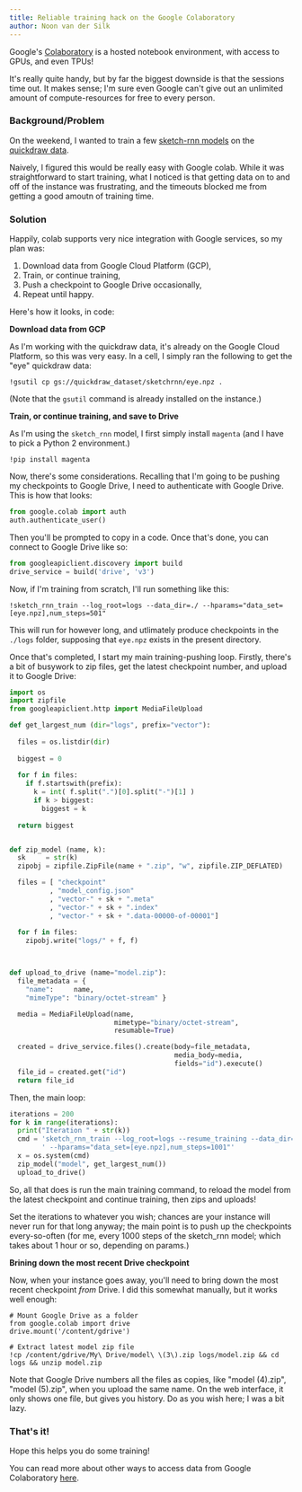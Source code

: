 ```yaml
---
title: Reliable training hack on the Google Colaboratory
author: Noon van der Silk
---
```


Google's
[Colaboratory](https://colab.research.google.com/notebooks/welcome.ipynb#recent=true)
is a hosted notebook environment, with access to GPUs, and even TPUs!

It's really quite handy, but by far the biggest downside is that the sessions
time out. It makes sense; I'm sure even Google can't give out an unlimited
amount of compute-resources for free to every person.

### Background/Problem

On the weekend, I wanted to train a few [sketch-rnn
models](https://github.com/tensorflow/magenta/tree/master/magenta/models/sketch_rnn)
on the [quickdraw data](https://quickdraw.withgoogle.com/data).

Naively, I figured this would be really easy with Google colab. While it was
straightforward to start training, what I noticed is that getting data on to
and off of the instance was frustrating, and the timeouts blocked me from
getting a good amoutn of training time.

### Solution

Happily, colab supports very nice integration with Google services, so my plan
was:

1. Download data from Google Cloud Platform (GCP),
2. Train, or continue training,
3. Push a checkpoint to Google Drive occasionally,
4. Repeat until happy.

Here's how it looks, in code:

**Download data from GCP**

As I'm working with the quickdraw data, it's already on the Google Cloud
Platform, so this was very easy. In a cell, I simply ran the following to get
the "eye" quickdraw data:

```
!gsutil cp gs://quickdraw_dataset/sketchrnn/eye.npz .
```

(Note that the `gsutil` command is already installed on the instance.)

**Train, or continue training, and save to Drive**

As I'm using the `sketch_rnn` model, I first simply install `magenta` (and I
have to pick a Python 2 environment.)

```
!pip install magenta
```

Now, there's some considerations. Recalling that I'm going to be pushing my
checkpoints to Google Drive, I need to authenticate with Google Drive. This
is how that looks:

``` python
from google.colab import auth
auth.authenticate_user()
```

Then you'll be prompted to copy in a code. Once that's done, you can connect
to Google Drive like so:

``` python
from googleapiclient.discovery import build
drive_service = build('drive', 'v3')
```

Now, if I'm training from scratch, I'll run something like this:

```
!sketch_rnn_train --log_root=logs --data_dir=./ --hparams="data_set=[eye.npz],num_steps=501"
```

This will run for however long, and utlimately produce checkpoints in the
`./logs` folder, supposing that `eye.npz` exists in the present directory.

Once that's completed, I start my main training-pushing loop. Firstly, there's
a bit of busywork to zip files, get the latest checkpoint number, and upload
it to Google Drive:

``` python
import os
import zipfile
from googleapiclient.http import MediaFileUpload

def get_largest_num (dir="logs", prefix="vector"):
  
  files = os.listdir(dir)
  
  biggest = 0
  
  for f in files:
    if f.startswith(prefix):
      k = int( f.split(".")[0].split("-")[1] ) 
      if k > biggest:
        biggest = k
  
  return biggest


def zip_model (name, k):
  sk     = str(k)
  zipobj = zipfile.ZipFile(name + ".zip", "w", zipfile.ZIP_DEFLATED)

  files = [ "checkpoint"
          , "model_config.json"
          , "vector-" + sk + ".meta"
          , "vector-" + sk + ".index"
          , "vector-" + sk + ".data-00000-of-00001"]
  
  for f in files:
    zipobj.write("logs/" + f, f)



def upload_to_drive (name="model.zip"):
  file_metadata = {
    "name":     name,
    "mimeType": "binary/octet-stream" }

  media = MediaFileUpload(name, 
                          mimetype="binary/octet-stream",
                          resumable=True)

  created = drive_service.files().create(body=file_metadata,
                                         media_body=media,
                                         fields="id").execute()
  file_id = created.get("id")
  return file_id
```

Then, the main loop:

``` python
iterations = 200
for k in range(iterations):
  print("Iteration " + str(k))
  cmd = 'sketch_rnn_train --log_root=logs --resume_training --data_dir=./ ' + \
        ' --hparams="data_set=[eye.npz],num_steps=1001"'
  x = os.system(cmd)
  zip_model("model", get_largest_num())
  upload_to_drive()
```

So, all that does is run the main training command, to reload the model from
the latest checkpoint and continue training, then zips and uploads!

Set the iterations to whatever you wish; chances are your instance will never
run for that long anyway; the main point is to push up the checkpoints
every-so-often (for me, every 1000 steps of the sketch_rnn model; which takes
about 1 hour or so, depending on params.)

**Brining down the most recent Drive checkpoint**

Now, when your instance goes away, you'll need to bring down the most recent
checkpoint _from_ Drive. I did this somewhat manually, but it works well
enough:

```
# Mount Google Drive as a folder
from google.colab import drive
drive.mount('/content/gdrive')
```

```
# Extract latest model zip file
!cp /content/gdrive/My\ Drive/model\ \(3\).zip logs/model.zip && cd logs && unzip model.zip
```

Note that Google Drive numbers all the files as copies, like "model (4).zip",
"model (5).zip", when you upload the same name. On the web interface, it only
shows one file, but gives you history. Do as you wish here; I was a bit lazy.


### That's it!

Hope this helps you do some training!

You can read more about other ways to access data from Google Colaboratory
[here](https://colab.research.google.com/notebooks/io.ipynb).
